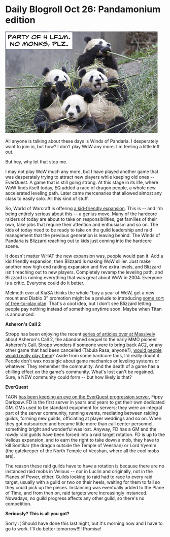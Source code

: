 # Daily Blogroll Oct 26: Pandamonium edition

[![](../uploads/2011/10/pandamonium.png "Does anyone even LFG any more?")](../uploads/2011/10/pandamonium.png)

All anyone is talking about these days is Winds of Pandaria. I desperately want to join in, but how? I don't play WoW any more. I'm feeling a little left out.

But hey, why let that stop me.

I may not play WoW much any more, but I have played another game that was desperately trying to attract new players while keeping old ones -- EverQuest. A game that is still going strong. At this stage in its life, where WoW finds itself today, EQ added a race of dragon people, a whole new accelerated leveling path. Later came mercenaries that allowed almost any class to easily solo. All this kind of stuff.

So, World of Warcraft is offering [a kid-friendly expansion](http://tagn.wordpress.com/2011/10/22/and-then-i-told-my-daughter-about-pet-battles/). This is -- and I'm being entirely serious about this -- a genius move. Many of the hardcore raiders of today are about to take on responsibilities, get families of their own, take jobs that require their attention and enthusiasm and so on. The kids of today need to be ready to take on the guild leadership and raid management that the previous generation is leaving behind. The Winds of Pandaria is Blizzard reaching out to kids just coming into the hardcore scene.

It doesn't matter WHAT the new expansion was, people would pan it. Add a kid friendly expansion, then Blizzard is making WoW sillier. Just make another new high end raiding expansion and five extra levels, and Blizzard isn't reaching out to new players. Completely revamp the leveling path, and Blizzard is ruining everything that was great about WoW in 2004. Everyone is a critic. Everyone could do it better.

Melmoth over at KiaSA thinks the whole "buy a year of WoW, get a new mount and Diablo 3" promotion might be a prelude to introducing [some sort of free-to-play plan](http://www.kiasa.org/2011/10/26/all-life-is-an-experiment-the-more-experiments-you-make-the-better/). That's a cool idea, but I don't see Blizzard letting people pay nothing instead of something anytime soon. Maybe when Titan is announced.

**Asheron's Call 2**

Stropp has been enjoying the recent [series of articles over at Massively](http://massively.joystiq.com/2011/10/25/the-game-archaeologist-answers-asherons-call-2-the-community/) about Asheron's Call 2, the abandoned sequel to the early MMO pioneer Asheron's Call. Stropp wonders if someone were to bring back AC2, or any other game that had been cancelled (Tabula Rasa, anyone?), [would people would really play them](http://stroppsworld.com/2011/10/26/would-you-play-a-rezzed-game/)? Aside from some hardcore fans, I'd really doubt it. People don't wax nostalgic about game mechanics or leveling systems or whatever. They remember the community. And the death of a game has a chilling effect on the game's community. What's lost can't be regained. Sure, a NEW community could form -- but how likely is that?

**EverQuest**

TAGN [has been keeping an eye on the EverQuest progression server](http://tagn.wordpress.com/2011/10/26/a-kinder-and-gentler-fippy-darkpaw-for-raiding-guilds/), Fippy Darkpaw. FD is the first server in years and years to get their own dedicated GM. GMs used to be standard equipment for servers; they were an integral part of the server community, running events, mediating between raiding guilds, forming new guilds, officiating at player weddings and so on. When they got outsourced and became little more than call center personnel, something bright and wonderful was lost. Anyway, FD has a GM and the rowdy raid guilds have been forced into a raid target rotation. FD is up to the Velious expansion, and to earn the right to take down a mob, they have to kill Sontikar (the dragon outside the Temple of Veeshan) or Lord Vyemm (the gatekeeper of the North Temple of Veeshan, where all the cool mobs are).

The reason these raid guilds have to have a rotation is because there are no instanced raid mobs in Velious -- nor in Luclin and originally, not in the Planes of Power, either. Guilds looking to raid had to race to every raid target, usually with a guild or two on their heels, waiting for them to fail so they could pick up the pieces. Instancing was eventually added to the Plane of Time, and from then on, raid targets were increasingly instanced. Nowadays, no guild progress affects any other guild, so there's no competition.

**Seriously? This is all you got?**

Sorry :( Should have done this last night, but it's morning now and I have to go to work. I'll do better tomorrow!!!! Promise!
